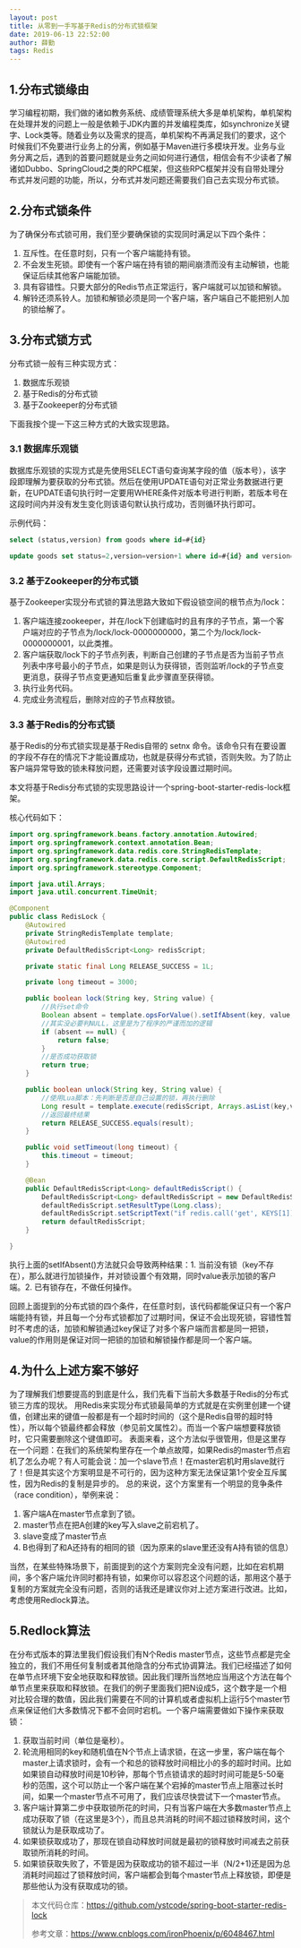 ```yaml
---
layout: post
title: 从零到一手写基于Redis的分布式锁框架
date: 2019-06-13 22:52:00
author: 薛勤
tags: Redis
---
```

## 1.分布式锁缘由

学习编程初期，我们做的诸如教务系统、成绩管理系统大多是单机架构，单机架构在处理并发的问题上一般是依赖于JDK内置的并发编程类库，如synchronize关键字、Lock类等。随着业务以及需求的提高，单机架构不再满足我们的要求，这个时候我们不免要进行业务上的分离，例如基于Maven进行多模块开发。业务与业务分离之后，遇到的首要问题就是业务之间如何进行通信，相信会有不少读者了解诸如Dubbo、SpringCloud之类的RPC框架，但这些RPC框架并没有自带处理分布式并发问题的功能，所以，分布式并发问题还需要我们自己去实现分布式锁。

## 2.分布式锁条件

为了确保分布式锁可用，我们至少要确保锁的实现同时满足以下四个条件：

1. 互斥性。在任意时刻，只有一个客户端能持有锁。
2. 不会发生死锁。即使有一个客户端在持有锁的期间崩溃而没有主动解锁，也能保证后续其他客户端能加锁。
3. 具有容错性。只要大部分的Redis节点正常运行，客户端就可以加锁和解锁。
4. 解铃还须系铃人。加锁和解锁必须是同一个客户端，客户端自己不能把别人加的锁给解了。


## 3.分布式锁方式

分布式锁一般有三种实现方式：

1. 数据库乐观锁
2. 基于Redis的分布式锁
3. 基于Zookeeper的分布式锁

下面我按个提一下这三种方式的大致实现思路。

### 3.1 数据库乐观锁

数据库乐观锁的实现方式是先使用SELECT语句查询某字段的值（版本号），该字段即理解为要获取的分布式锁。然后在使用UPDATE语句对正常业务数据进行更新，在UPDATE语句执行时一定要用WHERE条件对版本号进行判断，若版本号在这段时间内并没有发生变化则该语句默认执行成功，否则循环执行即可。

示例代码：

```sql
select (status,version) from goods where id=#{id}

update goods set status=2,version=version+1 where id=#{id} and version=#{version};
```

### 3.2 基于Zookeeper的分布式锁

基于Zookeeper实现分布式锁的算法思路大致如下假设锁空间的根节点为/lock：

1. 客户端连接zookeeper，并在/lock下创建临时的且有序的子节点，第一个客户端对应的子节点为/lock/lock-0000000000，第二个为/lock/lock-0000000001，以此类推。
2. 客户端获取/lock下的子节点列表，判断自己创建的子节点是否为当前子节点列表中序号最小的子节点，如果是则认为获得锁，否则监听/lock的子节点变更消息，获得子节点变更通知后重复此步骤直至获得锁。
3. 执行业务代码。
4. 完成业务流程后，删除对应的子节点释放锁。

### 3.3 基于Redis的分布式锁

基于Redis的分布式锁实现是基于Redis自带的 setnx 命令。该命令只有在要设置的字段不存在的情况下才能设置成功，也就是获得分布式锁，否则失败。为了防止客户端异常导致的锁未释放问题，还需要对该字段设置过期时间。

本文将基于Redis分布式锁的实现思路设计一个spring-boot-starter-redis-lock框架。

核心代码如下：

```java
import org.springframework.beans.factory.annotation.Autowired;
import org.springframework.context.annotation.Bean;
import org.springframework.data.redis.core.StringRedisTemplate;
import org.springframework.data.redis.core.script.DefaultRedisScript;
import org.springframework.stereotype.Component;

import java.util.Arrays;
import java.util.concurrent.TimeUnit;

@Component
public class RedisLock {
    @Autowired
    private StringRedisTemplate template;
    @Autowired
    private DefaultRedisScript<Long> redisScript;

    private static final Long RELEASE_SUCCESS = 1L;

    private long timeout = 3000;

    public boolean lock(String key, String value) {
        //执行set命令
        Boolean absent = template.opsForValue().setIfAbsent(key, value, timeout, TimeUnit.MILLISECONDS);//1
        //其实没必要判NULL，这里是为了程序的严谨而加的逻辑
        if (absent == null) {
            return false;
        }
        //是否成功获取锁
        return true;
    }

    public boolean unlock(String key, String value) {
        //使用Lua脚本：先判断是否是自己设置的锁，再执行删除
        Long result = template.execute(redisScript, Arrays.asList(key,value));
        //返回最终结果
        return RELEASE_SUCCESS.equals(result);
    }

    public void setTimeout(long timeout) {
        this.timeout = timeout;
    }

    @Bean
    public DefaultRedisScript<Long> defaultRedisScript() {
        DefaultRedisScript<Long> defaultRedisScript = new DefaultRedisScript<>();
        defaultRedisScript.setResultType(Long.class);
        defaultRedisScript.setScriptText("if redis.call('get', KEYS[1]) == KEYS[2] then return redis.call('del', KEYS[1]) else return 0 end");
        return defaultRedisScript;
    }

}
```

执行上面的setIfAbsent()方法就只会导致两种结果：1. 当前没有锁（key不存在），那么就进行加锁操作，并对锁设置个有效期，同时value表示加锁的客户端。2. 已有锁存在，不做任何操作。

回顾上面提到的分布式锁的四个条件，在任意时刻，该代码都能保证只有一个客户端能持有锁，并且每一个分布式锁都加了过期时间，保证不会出现死锁，容错性暂时不考虑的话，加锁和解锁通过key保证了对多个客户端而言都是同一把锁，value的作用则是保证对同一把锁的加锁和解锁操作都是同一个客户端。

## 4.为什么上述方案不够好

为了理解我们想要提高的到底是什么，我们先看下当前大多数基于Redis的分布式锁三方库的现状。 用Redis来实现分布式锁最简单的方式就是在实例里创建一个键值，创建出来的键值一般都是有一个超时时间的（这个是Redis自带的超时特性），所以每个锁最终都会释放（参见前文属性2）。而当一个客户端想要释放锁时，它只需要删除这个键值即可。 表面来看，这个方法似乎很管用，但是这里存在一个问题：在我们的系统架构里存在一个单点故障，如果Redis的master节点宕机了怎么办呢？有人可能会说：加一个slave节点！在master宕机时用slave就行了！但是其实这个方案明显是不可行的，因为这种方案无法保证第1个安全互斥属性，因为Redis的复制是异步的。 总的来说，这个方案里有一个明显的竞争条件（race condition），举例来说：

1. 客户端A在master节点拿到了锁。
2. master节点在把A创建的key写入slave之前宕机了。
3. slave变成了master节点 
4. B也得到了和A还持有的相同的锁（因为原来的slave里还没有A持有锁的信息）

当然，在某些特殊场景下，前面提到的这个方案则完全没有问题，比如在宕机期间，多个客户端允许同时都持有锁，如果你可以容忍这个问题的话，那用这个基于复制的方案就完全没有问题，否则的话我还是建议你对上述方案进行改进。比如，考虑使用Redlock算法。

## 5.Redlock算法

在分布式版本的算法里我们假设我们有N个Redis master节点，这些节点都是完全独立的，我们不用任何复制或者其他隐含的分布式协调算法。我们已经描述了如何在单节点环境下安全地获取和释放锁。因此我们理所当然地应当用这个方法在每个单节点里来获取和释放锁。在我们的例子里面我们把N设成5，这个数字是一个相对比较合理的数值，因此我们需要在不同的计算机或者虚拟机上运行5个master节点来保证他们大多数情况下都不会同时宕机。一个客户端需要做如下操作来获取锁：

1. 获取当前时间（单位是毫秒）。
2. 轮流用相同的key和随机值在N个节点上请求锁，在这一步里，客户端在每个master上请求锁时，会有一个和总的锁释放时间相比小的多的超时时间。比如如果锁自动释放时间是10秒钟，那每个节点锁请求的超时时间可能是5-50毫秒的范围，这个可以防止一个客户端在某个宕掉的master节点上阻塞过长时间，如果一个master节点不可用了，我们应该尽快尝试下一个master节点。
3. 客户端计算第二步中获取锁所花的时间，只有当客户端在大多数master节点上成功获取了锁（在这里是3个），而且总共消耗的时间不超过锁释放时间，这个锁就认为是获取成功了。
4. 如果锁获取成功了，那现在锁自动释放时间就是最初的锁释放时间减去之前获取锁所消耗的时间。
5. 如果锁获取失败了，不管是因为获取成功的锁不超过一半（N/2+1)还是因为总消耗时间超过了锁释放时间，客户端都会到每个master节点上释放锁，即便是那些他认为没有获取成功的锁。

> 本文代码仓库：https://github.com/ystcode/spring-boot-starter-redis-lock
>
> 参考文章：https://www.cnblogs.com/ironPhoenix/p/6048467.html